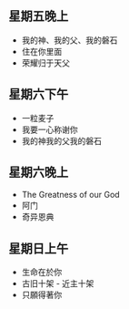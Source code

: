 

## 星期五晚上
* 我的神、我的父、我的磐石
* 住在你里面
* 荣耀归于天父

## 星期六下午
* 一粒麦子
* 我要一心称谢你
* 我的神我的父我的磐石

## 星期六晚上
* The Greatness of our God
* 阿门
* 奇异恩典

## 星期日上午
* 生命在於你
* 古旧十架 - 近主十架
* 只願得著你

